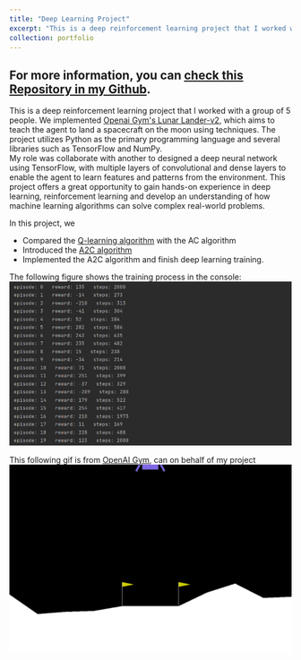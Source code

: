 ```yaml
---
title: "Deep Learning Project"
excerpt: "This is a deep reinforcement learning project that I worked with a group of 5 people. We implemented [Openai Gym's Lunar Lander-v2](https://www.gymlibrary.dev/environments/box2d/lunar_lander/), which aims to teach the agent to land a spacecraft on the moon using techniques. The project utilizes Python as the primary programming language and several libraries such as TensorFlow and NumPy. <br/>My role was collaborate with another to designed a deep neural network using TensorFlow, with multiple layers of convolutional and dense layers to enable the agent to learn features and patterns from the environment. This project offers a great opportunity to gain hands-on experience in deep learning, reinforcement learning and develop an understanding of how machine learning algorithms can solve complex real-world problems.<br/><img src='https://github.com/han-ziqi/DeepLearning-openaigym/raw/master/demo/lunar_lander_continuous.gif'>"
collection: portfolio
---
```


## For more information, you can [check this Repository in my Github](https://github.com/han-ziqi/DeepLearning-openaigym).

This is a deep reinforcement learning project that I worked with a group of 5 people. We implemented [Openai Gym's Lunar Lander-v2](https://www.gymlibrary.dev/environments/box2d/lunar_lander/), which aims to teach the agent to land a spacecraft on the moon using techniques. The project utilizes Python as the primary programming language and several libraries such as TensorFlow and NumPy. <br/>My role was collaborate with another to designed a deep neural network using TensorFlow, with multiple layers of convolutional and dense layers to enable the agent to learn features and patterns from the environment. This project offers a great opportunity to gain hands-on experience in deep learning, reinforcement learning and develop an understanding of how machine learning algorithms can solve complex real-world problems.

In this project, we
- Compared the [Q-learning algorithm](https://en.wikipedia.org/wiki/Q-learning) with the AC algorithm 
- Introduced the [A2C algorithm](https://towardsdatascience.com/understanding-actor-critic-methods-931b97b6df3f)
- Implemented the A2C algorithm and finish deep learning training.

The following figure shows the training process in the console:
![demo for training](https://github.com/han-ziqi/DeepLearning-openaigym/raw/master/demo/Train%20result.jpeg)

This following gif is from [OpenAI Gym](https://www.gymlibrary.dev), can on behalf of my project
![gif](https://github.com/han-ziqi/DeepLearning-openaigym/raw/master/demo/lunar_lander_continuous.gif)


